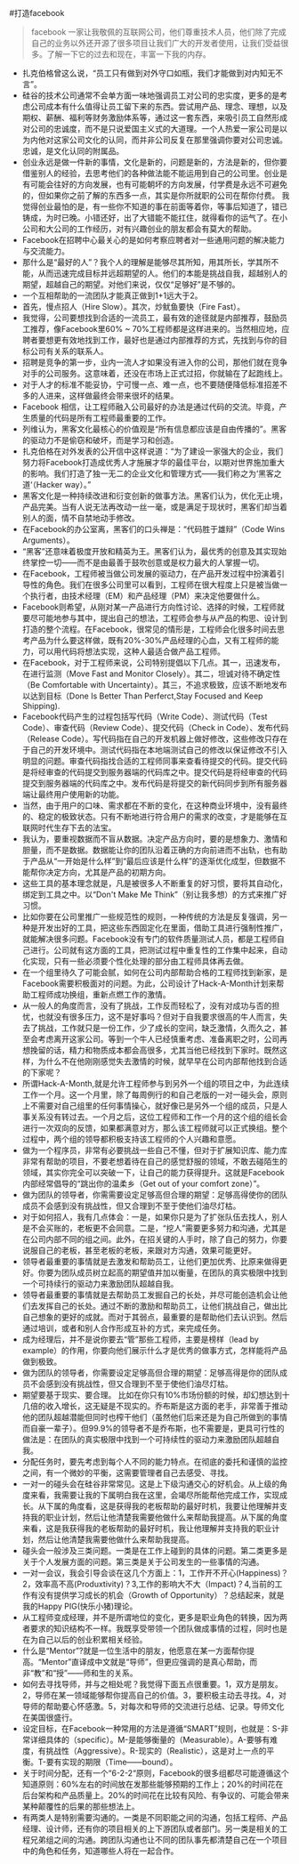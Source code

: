 
#打造facebook
> facebook 一家让我敬佩的互联网公司，他们尊重技术人员，他们除了完成自己的业务以外还开源了很多项目让我们广大的开发者使用，让我们受益很多。了解一下它的过去和现在，丰富一下我的内存。

- 扎克伯格曾这么说，“员工只有做到对外守口如瓶，我们才能做到对内知无不言”。
- 硅谷的技术公司通常不会单方面一味地强调员工对公司的忠实度，更多的是考虑公司成本有什么值得让员工留下来的东西。尝试用产品、理念、理想，以及期权、薪酬、福利等财务激励体系等，通过这一套东西，来吸引员工自然形成对公司的忠诚度，而不是只说爱国主义式的大道理。一个人热爱一家公司是以为内他对这家公司文化的认同，而并非公司反复在那里强调你要对公司忠诚。忠诚，是文化认同的附属品。
- 创业永远是做一件新的事情，文化是新的，问题是新的，方法是新的，但你要借鉴别人的经验，去思考他们的各种做法能不能运用到自己的公司里。创业是有可能会往好的方向发展，也有可能朝坏的方向发展，付学费是永远不可避免的，但如果你之前了解的东西多一点，其实是你所就职的公司在帮你付费。 我觉得创业最怕的是，有一些你不知道的事在前面等着你，等事后知道了，错已铸成，为时已晚。小错还好，出了大错能不能扛住，就得看你的运气了。在小公司和大公司的工作经历，对有兴趣创业的朋友都会有莫大的帮助。
- Facebook在招聘中心最关心的是如何考察应聘者对一些通用问题的解决能力与交流能力。
- 那什么是“最好的人”？我个人的理解是能够尽其所知，用其所长，学其所不能，从而迅速完成目标并远超期望的人。他们的本能是挑战自我，超越别人的期望，超越自己的期望。对他们来说，仅仅“足够好”是不够的。
- 一个互相帮助的一流团队才能真正做到1+1远大于2。
- 首先，慢点招人（Hire Slow）。其次，炒鱿鱼要快（Fire Fast）。
- 我觉得，公司要想找到合适的一流员工，最有效的途径就是内部推荐，鼓励员工推荐，像Facebook里60% ~ 70%工程师都是这样进来的。当然相应地，应聘者要想更有效地找到工作，最好也是通过内部推荐的方式，先找到与你的目标公司有关系的联系人。
- 招聘是竞争的第一步，业内一流人才如果没有进入你的公司，那他们就在竞争对手的公司服务。这意味着，还没在市场上正式过招，你就输在了起跑线上。
- 对于人才的标准不能妥协，宁可慢一点、难一点，也不要随便降低标准招差不多的人进来，这样做最终会带来很坏的结果。
- Facebook 相信，让工程师融入公司最好的办法是通过代码的交流。毕竟，产生质量的代码是所有工程师最重要的工作。
- 列维认为，黑客文化最核心的价值观是“所有信息都应该是自由传播的”。黑客的驱动力不是偷窃和破坏，而是学习和创造。
- 扎克伯格在对外发表的公开信中这样说道：“为了建设一家强大的企业，我们努力将Facebook打造成优秀人才施展才华的最佳平台，以期对世界施加重大的影响。我们打造了独一无二的企业文化和管理方式——我们称之为‘黑客之道‘（Hacker way）。”
- 黑客文化是一种持续改进和衍变创新的做事方法。黑客们认为，优化无止境，产品完美。当有人说无法再改动一丝一毫，或是满足于现状时，黑客们却当着别人的面，情不自禁地动手修改。
- 在Facebook的办公室离，黑客们的口头禅是：“代码胜于雄辩”（Code Wins Arguments）。
- “黑客”还意味着极度开放和精英为王。黑客们认为，最优秀的创意及其实现始终掌控一切——而不是由最善于鼓吹创意或是权力最大的人掌握一切。
- 在Facebook，工程师被当做公司发展的驱动力，在产品开发过程中扮演着引导性的角色。我们在很多公司里可以看到，工程师在很大程度上只是被当做一个执行者，由技术经理（EM）和产品经理（PM）来决定他要做什么。
- Facebook则希望，从刚对某一产品进行方向性讨论、选择的时候，工程师就要尽可能地参与其中，提出自己的想法，工程师会参与从产品的构思、设计到打造的整个流程。在Facebook，很常见的情形是，工程师会化很多时间去思考产品为什么要这样做，既有20%-30%产品经理的心血，又有工程师的能力，可以用代码将想法实现，这种人最适合做产品工程师。
- 在Facebook，对于工程师来说，公司特别提倡以下几点。其一，迅速发布，在进行监测（Move Fast and Monitor Closely）。其二，坦诚对待不确定性（Be Comfortable with Uncertainty）。其三，不追求极致，应该不断地发布以达到目标（Done Is Better Than Perferct,Stay Focused and Keep Shipping).
- Facebook代码产生的过程包括写代码（Write Code）、测试代码（Test Code）、审查代码（Review Code）、提交代码（Check in Code）、发布代码（Release Code）。写代码指在自己的开发机器上做好修改，这些修改只存在于自己的开发环境中。测试代码指在本地端测试自己的修改以保证修改不引入明显的问题。审查代码指找合适的工程师同事来查看待提交的代码。提交代码是将经审查的代码提交到服务器端的代码库之中。提交代码是将经审查的代码提交到服务器端的代码库之中。发布代码是将提交的新代码同步到所有服务器端让最终用户使用新的功能。
- 当然，由于用户的口味、需求都在不断的变化，在这种商业环境中，没有最终的、稳定的极致状态。只有不断地进行符合用户的需求的改变，才是能够在互联网时代生存下去的法宝。
- 我认为，要重视数据而不盲从数据。决定产品方向时，要的是想象力、激情和胆量，而不是数据。数据能让你的团队沿着正确的方向前进而不出轨，也有助于产品从“一开始是什么样”到“最后应该是什么样”的逐渐优化成型，但数据不能帮你决定方向，尤其是产品的初期方向。
- 这些工具的基本理念就是，凡是被很多人不断重复的好习惯，要将其自动化，绑定到工具之中。以“Don't Make Me Think”（别让我多想）的方式来推广好习惯。
- 比如你要在公司里推广一些规范性的规则，一种传统的方法是反复强调，另一种是开发出好的工具，把这些东西固定化在里面，借助工具进行强制性推广，就能解决很多问题。Facebook没有专门的软件质量测试人员，都是工程师自己进行。公司就有这方面的工具，把测试过程中重复性的工作集中起来，自动化实现，只有一些必须要个性化处理的部分由工程师具体再去做。
- 在一个组里待久了可能会腻，如何在公司内部帮助合格的工程师找到新家，是Facebook需要积极面对的问题。为此，公司设计了Hack-A-Month计划来帮助工程师成功换组，重新点燃工作的激情。
- 从一般人的角度而言，没有了挑战，工作反而轻松了，没有对成功与否的担忧，也就没有很多压力，这不是好事吗？但对于自我要求很高的牛人而言，失去了挑战，工作就只是一份工作，少了成长的空间，缺乏激情，久而久之，甚至会考虑离开这家公司。等到一个牛人已经慎重考虑、准备离职之时，公司再想挽留的话，精力和物质成本都会高很多，尤其当他已经找到下家时。既然这样，为什么不在他刚刚感觉失去激情的时候，就早早在公司内部帮他找到合适的下家呢？
- 所谓Hack-A-Month,就是允许工程师参与到另外一个组的项目之中，为此连续工作一个月。这一个月里，除了每周例行的和自己老版的一对一碰头会，原则上不需要对自己组里的任何事情操心，就好像已是另外一个组的成员，只是人事关系没有转过去。一个月之后，这位工程师和工作一个月的这个组的组长会进行一次双向的反馈，如果都满意对方，那么该工程师就可以正式换组。整个过程中，两个组的领导都积极支持该工程师的个人兴趣和意愿。
- 做为一个程序员，非常有必要挑战一些自己不懂，但对于扩展知识库、能力库非常有帮助的项目，不要老想着待在自己的感觉舒服的领域，不敢去碰陌生的领域，其实你完全可以突破一下，让自己的能力获得提升。这就是Facebook内部经常倡导的“跳出你的温柔乡（Get out of your comfort zone）”。
- 做为团队的领导者，你需需要设定足够高但合理的期望：足够高得使你的团队成员不会感到没有挑战性，但又合理到不至于使他们油尽灯枯。
- 对于如何招人，我有几点体会：一是，如果你只是为了扩张队伍去找人，别人是不会买账的，老板更不会同意。二是，“挖人”需要更多努力和沟通，尤其是在公司内部不同的组之间。此外，在招关键的人手时，除了自己的努力，你要说服自己的老板，甚至老板的老板，来跟对方沟通，效果可能更好。
- 领导者最重要的事情就是去激发和帮助员工，让他们更加优秀、比原来做得更好。你要为团队成员树立起高的期望值并加以衡量，在团队的真实极限中找到一个可持续行的驱动力来激励团队超越自我。
- 领导者最重要的事情就是去帮助员工发掘自己的长处，并尽可能创造机会让他们去发挥自己的长处。通过不断的激励和帮助员工，让他们挑战自己，做出比自己想象的更好的成就。而对于其弱点，最重要的是帮助他们去认识到。然后通过培训，或者和别人合作形成互补的方式，来完成任务。
- 成为经理后，并不是说你要去“管”那些工程师，主要是榜样（lead by example）的作用，你要向他们展示什么才是优秀的做事方式，怎样能将产品做到极致。
- 做为团队的领导者，你需要设定足够高但合理的期望：足够高得是你的团队成员不会感到没有挑战性，但又合理到不至于使他们油尽灯枯。
- 期望要基于现实、要合理。 比如在你只有10%市场份额的时候，却幻想达到十几倍的收入增长，这无疑是不现实的。乔布斯是这方面的老手，非常善于推动他的团队超越潜能但同时也榨干他们（虽然他们后来还是为自己所做到的事情而自豪一辈子）。但99.9%的领导者不是乔布斯，也不需要是，更具可行性的做法是：在团队的真实极限中找到一个可持续性的驱动力来激励团队超越自我。
- 分配任务时，要先考虑到每个人不同的能力特点。在彻底的委托和谨慎的监控之间，有一个微妙的平衡，这需要管理者自己去感受、寻找。
- 一对一的碰头会在硅谷非常常见。这是上下级沟通交心的好机会。从上级的角度来看，我需要让我的下属明白我在这里，会竭尽所能帮他完成工作，实现成长。从下属的角度看，这是获得我的老板帮助的最好时机，我要让他理解并支持我的职业计划，然后让他清楚我需要他做什么来帮助我提高。从下属的角度来看，这是我获得我的老板帮助的最好时机，我让他理解并支持我的职业计划，然后让他清楚我需要他做什么来帮助我提高。
- 碰头会一般涉及三类问题。一类是在工作上碰到的具体的问题。第二类更多是关于个人发展方面的问题。第三类是关于公司发生的一些事情的沟通。
- 一对一会议，我会引导会谈在这几个方面上：1，工作开不开心(Happiness)？2，效率高不高(Produxtivity)？3,工作的影响大不大（Impact)？4,当前的工作有没有提供学习成长的机会（Growth of Opportunity）？总结起来，就是我的Happy PIG(快乐小猪)理论。
- 从工程师变成经理，并不是所谓地位的变化，更多是职业角色的转换，因为两者要求的知识结构不一样。我既享受带领一个团队做成事情的过程，同时也是在为自己以后的创业积累相关经验。
- 什么是“Mentor”?就是一位生活中的朋友，他愿意在某一方面帮你提高。“Mentor”直译成中文就是“导师”，但更应强调的是真心帮助，而非“教”和“授”——师和生的关系。
- 如何去寻找导师，并与之相处呢？我觉得下面五点很重要。1，双方是朋友。2，导师在某一领域能够帮你提高自己的价值。3，要积极主动去寻找。4，对导师的帮助要心怀感激。5，对每次和导师的交流进行总结、记录。导师文化在美国很盛行。
- 设定目标，在Facebook一种常用的方法是遵循“SMART”规则，也就是：S-非常详细具体的（specific）。M-是能够衡量的（Measurable）。A-要够有难度，有挑战性（Aggressive）。R-现实的（Realistic），这是对上一点的平衡。T-要有实现的期限（Time——bound）。
- 关于时间分配，还有一个“6-2-2“原则，Facebook的很多组都尽可能遵循这个知道原则：60%左右的时间放在发那些能够预期的工作上；20%的时间花在后台架构和产品质量上。20%的时间花在比较有风险、有争议的、可能会带来某种颠覆性的后果的那些想法上。
- 有两类人是特别需要沟通的。一类是不同职能之间的沟通，包括工程师、产品经理、设计师，还有你的项目相关的上下游团队或者部门。另一类是相关的工程兄弟组之间的沟通。跨团队沟通也让不同的团队事先都清楚自己在一个项目中的角色和任务，知道哪些人将在一起合作。